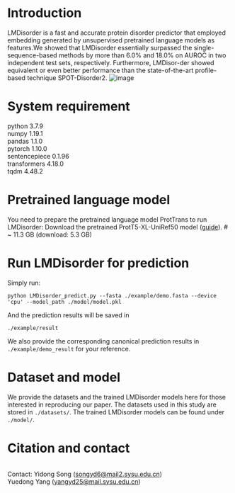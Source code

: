 # Introduction
LMDisorder is a fast and accurate protein disorder predictor that employed embedding generated by unsupervised pretrained language models as features.We showed that LMDisorder essentially surpassed the single-sequence-based methods by more than 6.0% and 18.0% on AUROC in two independent test sets, respectively. Furthermore, LMDisor-der showed equivalent or even better performance than the state-of-the-art profile-based technique SPOT-Disorder2.
![image](https://github.com/songyidong-true/LMDisorder/blob/main/image/LMDisorder_architecture.png)
# System requirement
python 3.7.9  
numpy 1.19.1  
pandas 1.1.0  
pytorch 1.10.0  
sentencepiece 0.1.96  
transformers 4.18.0  
tqdm 4.48.2  
# Pretrained language model
You need to prepare the pretrained language model ProtTrans to run LMDisorder:
Download the pretrained ProtT5-XL-UniRef50 model ([guide](https://github.com/agemagician/ProtTrans)). # ~ 11.3 GB (download: 5.3 GB)
# Run LMDisorder for prediction
Simply run:  
```
python LMDisorder_predict.py --fasta ./example/demo.fasta --device 'cpu' --model_path ./model/model.pkl
```
And the prediction results will be saved in
```
./example/result
```
We also provide the corresponding canonical prediction results in ```./example/demo_result``` for your reference.
# Dataset and model
We provide the datasets and the trained LMDisorder models here for those interested in reproducing our paper. The datasets used in this study are stored in ```./datasets/```.
The trained LMDisorder models can be found under ```./model/```.
# Citation and contact
```bibtex
```

Contact: 
Yidong Song (songyd6@mail2.sysu.edu.cn)  
Yuedong Yang (yangyd25@mail.sysu.edu.cn)
